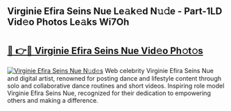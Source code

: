 ## Virginie Efira Seins Nue Le𝚊k𝚎d N𝚞𝚍e - Part-1LD Vid𝚎o Photos Le𝚊ks Wi7Oh

# <h2><a href="http://fb76lup.evod.top/?m=Virginie+Efira+Seins+Nue">🔗 👉🔴 Virginie Efira Seins Nue Vid𝚎o Ph𝚘t𝚘s</a></h2>

[![Virginie Efira Seins Nue N𝚞d𝚎s](https://i.imgur.com/8V9OHl7.gif)](http://fb76lup.evod.top/?m=Virginie+Efira+Seins+Nue)
Web celebrity Virginie Efira Seins Nue and digital artist, renowned for posting dance and lifestyle content through solo and collaborative dance routines and short videos. Inspiring role model Virginie Efira Seins Nue, recognized for their dedication to empowering others and making a difference. 
